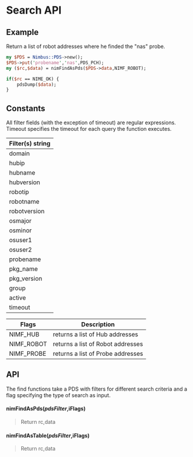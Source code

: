 # Search API

## Example 

Return a list of robot addresses where he finded the "nas" probe.

```perl
my $PDS = Nimbus::PDS->new();
$PDS->put('probename','nas',PDS_PCH);
my ($rc,$data) = nimFindAsPds($PDS->data,NIMF_ROBOT);

if($rc == NIME_OK) {
    pdsDump($data);
}
```

## Constants

All filter fields (with the exception of timeout) are regular expressions. Timeout specifies the timeout for each query the function executes.

| Filter(s) string |
| --- |
| domain |
| hubip |
| hubname |
| hubversion |
| robotip |
| robotname |
| robotversion |
| osmajor |
| osminor |
| osuser1 |
| osuser2 |
| probename | 
| pkg_name |
| pkg_version |
| group |
| active |
| timeout |

| Flags | Description |
| --- | --- |
| NIMF_HUB | returns a list of Hub addresses |
| NIMF_ROBOT | returns a list of Robot addresses |
| NIMF_PROBE | returns a list of Probe addresses |

## API

The find functions take a PDS with filters for different search criteria and a flag specifying the type of search as input.

#### nimFindAsPds($pdsFilter,$iFlags)
> Return rc,data

#### nimFindAsTable($pdsFilter,$iFlags)
> Return rc,data
